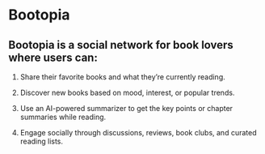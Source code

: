 # Bootopia

## Bootopia is a social network for book lovers where users can:

1. Share their favorite books and what they’re currently reading.

2. Discover new books based on mood, interest, or popular trends.

3. Use an AI-powered summarizer to get the key points or chapter summaries while reading.

4. Engage socially through discussions, reviews, book clubs, and curated reading lists.
